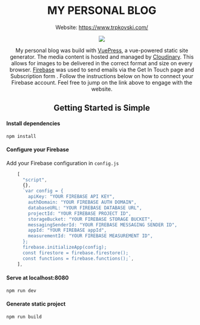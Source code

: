 <h1 align="center">MY PERSONAL BLOG</h1>
<p align="center">
Website: <a href="https://www.trpkovski.com/">https://www.trpkovski.com/</a>
</p>

<p align="center">
<img src="https://res.cloudinary.com/suv4o/image/upload/c_scale,q_10,w_400/v1621774991/github/my-blog_qgsorv.gif" />
</p>

<p align="center">
My personal blog was build with <a href="https://vuepress.vuejs.org/">VuePress</a>, a vue-powered static site generator. The media content is hosted and managed by <a href="https://cloudinary.com/">Cloudinary</a>. This allows for images to be delivered in the correct format and size on every browser. <a href="https://firebase.google.com/">Firebase</a> was used to send emails via the Get In Touch page and Subscription form . Follow the instructions below on how to connect your Firebase account. Feel free to jump on the link above to engage with the website.
</p>

<h2 align="center">Getting Started is Simple</h2>

#### Install dependencies

```
npm install
```

#### Configure your Firebase

Add your Firebase configuration in `config.js`

```js
    [
      "script",
      {},
      `var config = {
        apiKey: "YOUR FIREBASE API KEY",
        authDomain: "YOUR FIREBASE AUTH DOMAIN",
        databaseURL: "YOUR FIREBASE DATABASE URL",
        projectId: "YOUR FIREBASE PROJECT ID",
        storageBucket: "YOUR FIREBASE STORAGE BUCKET",
        messagingSenderId: "YOUR FIREBASE MESSAGING SENDER ID",
        appId: "YOUR FIREBASE appId",
        measurementId: "YOUR FIREBASE MEASUREMENT ID",
      };
      firebase.initializeApp(config);
      const firestore = firebase.firestore();
      const functions = firebase.functions();`,
    ],
```

#### Serve at localhost:8080

```
npm run dev
```

#### Generate static project

```
npm run build
```
